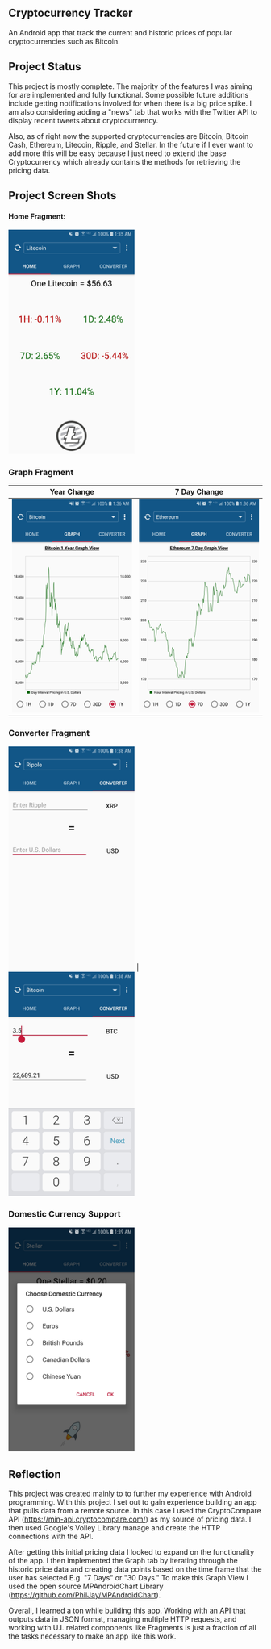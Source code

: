 ## Cryptocurrency Tracker

An Android app that track the current and historic prices of popular cryptocurrencies such as Bitcoin. 

## Project Status

This project is mostly complete. The majority of the features I was aiming for are implemented and fully functional. Some possible future additions include getting notifications involved for when there is a big price spike. I am also considering adding a "news" tab that works with the Twitter API to display recent tweets about cryptocurrrency.

Also, as of right now the supported cryptocurrencies are Bitcoin, Bitcoin Cash, Ethereum, Litecoin, Ripple, and Stellar. In the future if I ever want to add more this will be easy because I just need to extend the base Cryptocurrency which already contains the methods for retrieving the pricing data. 

## Project Screen Shots

#### Home Fragment:   

<img src="https://github.com/Randall16/CryptocurrencyTracker/blob/master/screenshots/homeFragment.jpg" width="250" >

### Graph Fragment

Year Change                | 7 Day Change
:-------------------------:|:-------------------------:
<img src="https://github.com/Randall16/CryptocurrencyTracker/blob/master/screenshots/yearGraph.jpg" width="250" > |  <img src="https://github.com/Randall16/CryptocurrencyTracker/blob/master/screenshots/sevenDayGraph.jpg" width="250" >

### Converter Fragment

<img src="https://github.com/Randall16/CryptocurrencyTracker/blob/master/screenshots/converterFragment.jpg" width="250" > |  <img src="https://github.com/Randall16/CryptocurrencyTracker/blob/master/screenshots/converterWithKeypad.jpg" width="250" >

### Domestic Currency Support

<img src="https://github.com/Randall16/CryptocurrencyTracker/blob/master/screenshots/domesticCurrency.jpg" width="250" >


## Reflection

This project was created mainly to to further my experience with Android programming. With this project I set out to gain experience building an app that pulls data from a remote source. In this case I used the CryptoCompare API (https://min-api.cryptocompare.com/) as my source of pricing data. I then used Google's Volley Library manage and create the HTTP connections with the API.

After getting this initial pricing data I looked to expand on the functionality of the app. I then implemented the Graph tab by iterating through the historic price data and creating data points based on the time frame that the user has selected E.g. "7 Days" or "30 Days." To make this Graph View I used the open source MPAndroidChart Library (https://github.com/PhilJay/MPAndroidChart).

Overall, I learned a ton while building this app. Working with an API that outputs data in JSON format, managing multiple HTTP requests, and working with U.I. related components like Fragments is just a fraction of all the tasks necessary to make an app like this work.
